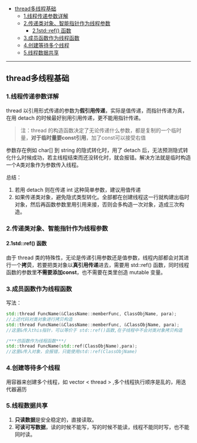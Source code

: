 - [thread多线程基础](#thread多线程基础)
  - [1.线程传递参数详解](#1线程传递参数详解)
  - [2.传递类对象、智能指针作为线程参数](#2传递类对象智能指针作为线程参数)
    - [2.1std::ref() 函数](#21stdref-函数)
  - [3.成员函数作为线程函数](#3成员函数作为线程函数)
  - [4.创建等待多个线程](#4创建等待多个线程)
  - [5.线程数据共享](#5线程数据共享)

----------------------------------------------
## thread多线程基础
### 1.线程传递参数详解
thread 以引用形式传递的参数为**假引用传递**，实际是值传递，而指针传递为真，在用 detach 的时候最好别用引用传递，更不能用指针传递。
> 注：thread 的构造函数决定了无论传递什么参数，都是复制的一个临时量，**对于临时量要const引用**，加了const可以接受右值

参数存在例如 char[] 到 string 的隐式转化时，用了 detach 后，无法预测隐式转化什么时候成功，若主线程结束而还没转化时，就会报错。解决方法就是临时构造一个A类对象作为参数传入线程。

总结：
1. 若用 detach 则在传递 int 这种简单参数，建议用值传递 
2. 如果传递类对象，避免隐式类型转化。全部都在创建线程这一行就构建出临时对象，然后再函数参数里用引用来接，否则会多构造一次对象，造成三次构造。


### 2.传递类对象、智能指针作为线程参数      
#### 2.1std::ref() 函数     
由于 thread 类的特殊性，无论是传递引用参数还是值参数，线程内部都会对其进行一个**拷贝**，若要把类对象以**真引用传递**进去，需要用 std::ref() 函数，同时线程函数的参数里**不需要添加const**，也不需要在类里创造 mutable 变量。

### 3.成员函数作为线程函数      
写法：
```cpp
std::thread FuncName(&ClassName::memberFunc, ClassObjName, para);
//上述代码对类对象进行拷贝构造
std::thread FuncName(&ClassName::memberFunc, &ClassObjName, para);
//这里&传入this指针，可以等价于 std::ref()函数,在子线程中不会对类对象拷贝构造

/***仿函数作为线程函数***/
std::thread FuncName(std::ref(ClassObjName),para);
//这里&传入对象，会报错，只能使用std::ref(ClassObjName)
```

### 4.创建等待多个线程
用容器来创建多个线程，如 vector < thread > ,多个线程执行顺序是乱的，用迭代器遍历

### 5.线程数据共享
1. **只读数据**是安全稳定的，直接读取。
2. **可读可写数据**，读的时候不能写，写的时候不能读，线程不能同时写，也不能同时读。